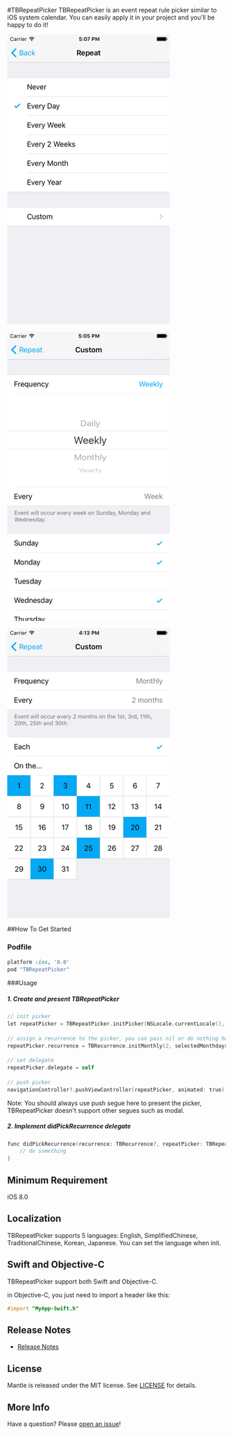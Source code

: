 #TBRepeatPicker
TBRepeatPicker is an event repeat rule picker similar to iOS system calendar. You can easily apply it in your project and you'll be happy to do it!

![Screenshot](Screenshots/screenshot-1.png "Screenshot") 

![Screenshot](Screenshots/screenshot-2.png "Screenshot") 

![Screenshot](Screenshots/screenshot-3.png "Screenshot")

##How To Get Started

### Podfile
```ruby
platform :ios, '8.0'
pod "TBRepeatPicker"
```

###Usage
##### 1. Create and present TBRepeatPicker
```objective-c
// init picker
let repeatPicker = TBRepeatPicker.initPicker(NSLocale.currentLocale(), language: .English, tintColor: UIColor.blueColor())

// assign a recurrence to the picker, you can pass nil or do nothing here when the repeat rule is "Never".
repeatPicker.recurrence = TBRecurrence.initMonthly(2, selectedMonthdays: [3, 17], locale: NSLocale.currentLocale())

// set delegate
repeatPicker.delegate = self

// push picker
navigationController?.pushViewController(repeatPicker, animated: true)
```
Note: You should always use push segue here to present the picker, TBRepeatPicker doesn't support other segues such as modal.

##### 2. Implement didPickRecurrence delegate
```objective-c
func didPickRecurrence(recurrence: TBRecurrence?, repeatPicker: TBRepeatPicker) {
    // do something
}
```

## Minimum Requirement
 iOS 8.0

## Localization
TBRepeatPicker supports 5 languages: English, SimplifiedChinese, TraditionalChinese, Korean, Japanese. You can set the language when init.

## Swift and Objective-C
TBRepeatPicker support both Swift and Objective-C.

 in Objective-C, you just need to import a header like this:
```objective-c
#import "MyApp-Swift.h"
```

## Release Notes
* [Release Notes](https://github.com/hongxinhope/TBRepeatPicker/releases)

## License
Mantle is released under the MIT license. See [LICENSE](https://github.com/hongxinhope/TBRepeatPicker/blob/master/LICENSE.txt) for details.

## More Info
Have a question? Please [open an issue](https://github.com/hongxinhope/TBRepeatPicker/issues/new)!

